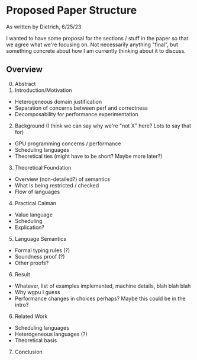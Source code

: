 # Proposed Paper Structure

As written by Dietrich, 6/25/23

I wanted to have some proposal for the sections / stuff in the paper so that we
agree what we're focusing on.  Not necessarily anything "final", but something
concrete about how I am currently thinking about it to discuss.

## Overview

0. Abstract
1. Introduction/Motivation
  * Heterogeneous domain justification
  * Separation of concerns between perf and correctness
  * Decomposability for performance experimentation
2. Background (I think we can say why we're "not X" here?  Lots to say that for)
  * GPU programming concerns / performance
  * Scheduling languages
  * Theoretical ties (might have to be short?  Maybe more later?)
3. Theoretical Foundation
  * Overview (non-detailed?) of semantics
  * What is being restricted / checked
  * Flow of languages
4. Practical Caiman
  * Value language
  * Scheduling
  * Explication?
5. Language Semantics
  * Formal typing rules (?)
  * Soundness proof (?)
  * Other proofs?
6. Result
  * Whatever, list of examples implemented, machine details, blah blah blah
  * Why wgpu I guess
  * Performance changes in choices perhaps?  Maybe this could be in the intro?
6. Related Work
  * Scheduling languages
  * Heterogeneous languages (?)
  * Theoretical basis
7. Conclusion
